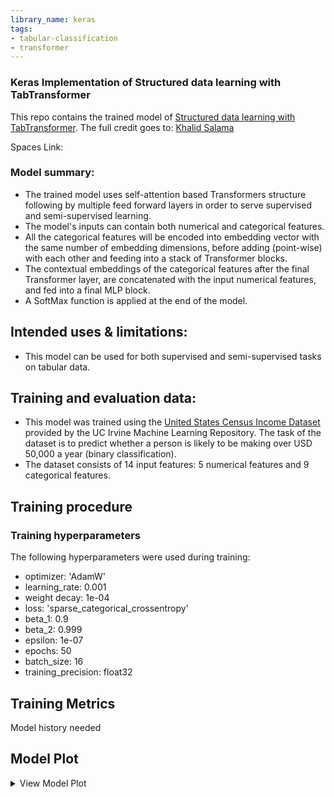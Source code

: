 ```yaml
---
library_name: keras
tags:
- tabular-classification
- transformer
---
```



### Keras Implementation of Structured data learning with TabTransformer
This repo contains the trained model of [Structured data learning with TabTransformer](https://keras.io/examples/structured_data/tabtransformer/#define-dataset-metadata).
The full credit goes to: [Khalid Salama](https://www.linkedin.com/in/khalid-salama-24403144/)

Spaces Link: 

### Model summary:
- The trained model uses self-attention based Transformers structure following by multiple feed forward layers in order to serve supervised and semi-supervised learning.
- The model's inputs can contain both numerical and categorical features. 
- All the categorical features will be encoded into embedding vector with the same number of embedding dimensions, before adding (point-wise) with each other and feeding into a stack of Transformer blocks.
- The contextual embeddings of the categorical features after the final Transformer layer, are concatenated with the input numerical features, and fed into a final MLP block.
- A SoftMax function is applied at the end of the model.

## Intended uses & limitations:
- This model can be used for both supervised and semi-supervised tasks on tabular data.

## Training and evaluation data:
- This model was trained using the [United States Census Income Dataset](https://archive.ics.uci.edu/ml/datasets/census+income) provided by the UC Irvine Machine Learning Repository. The task of the dataset is to predict whether a person is likely to be making over USD 50,000 a year (binary classification).
- The dataset consists of 14 input features: 5 numerical features and 9 categorical features.

## Training procedure
### Training hyperparameters

The following hyperparameters were used during training:
- optimizer: 'AdamW'
- learning_rate: 0.001
- weight decay: 1e-04
- loss: 'sparse_categorical_crossentropy'
- beta_1: 0.9
- beta_2: 0.999
- epsilon: 1e-07
- epochs: 50
- batch_size: 16
- training_precision: float32

 ## Training Metrics
Model history needed
 ## Model Plot

<details>
<summary>View Model Plot</summary>

![Model Image](./model.png)

</details>